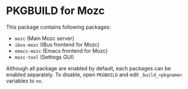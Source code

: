 # PKGBUILD for Mozc

This package contains following packages:

- `mozc` (Main Mozc server)
- `ibus-mozc` (IBus frontend for Mozc)
- `emacs-mozc` (Emacs frontend for Mozc)
- `mozc-tool` (Settings GUI)

Although all package are enabled by default, each packages can be enabled separately.
To disable, open `PKGBUILD` and edit `_build_<pkgname>` variables to `no`.
